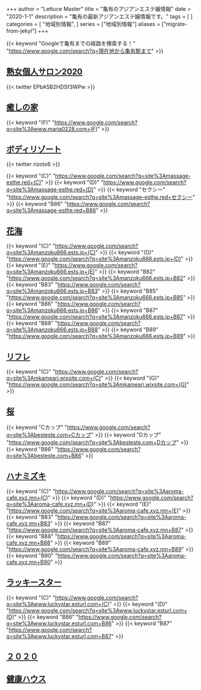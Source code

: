 +++
author = "Lettuce Master"
title = "亀有のアジアンエステ嬢情報"
date = "2020-1-1"
description = "亀有の最新アジアンエステ嬢情報です。"
tags = [
]
categories = [
    "地域別情報",
]
series = ["地域別情報"]
aliases = ["migrate-from-jekyl"]
+++

{{< keyword "Googleで亀有までの経路を検索する！" "https://www.google.com/search?q=現在地から亀有駅まで" >}}

## [熟女個人サロン2020](http://massagesalon2020.com/)


{{< twitter EPbA5B2HDSf3WPw >}}



## [癒しの家](http://www.maria0228.com/)
{{< keyword "(F)" "https://www.google.com/search?q=site%3Awww.maria0228.com+(F)" >}} 

## [ボディリゾート](http://massage-esthe.red/)


{{< twitter rizoto6 >}}

{{< keyword "(C)" "https://www.google.com/search?q=site%3Amassage-esthe.red+(C)" >}} {{< keyword "(D)" "https://www.google.com/search?q=site%3Amassage-esthe.red+(D)" >}} {{< keyword "セクシー" "https://www.google.com/search?q=site%3Amassage-esthe.red+セクシー" >}} {{< keyword "B86" "https://www.google.com/search?q=site%3Amassage-esthe.red+B86" >}} 

## [花海](http://manzoku666.ests.jp/)
{{< keyword "(C)" "https://www.google.com/search?q=site%3Amanzoku666.ests.jp+(C)" >}} {{< keyword "(D)" "https://www.google.com/search?q=site%3Amanzoku666.ests.jp+(D)" >}} {{< keyword "(E)" "https://www.google.com/search?q=site%3Amanzoku666.ests.jp+(E)" >}} {{< keyword "B82" "https://www.google.com/search?q=site%3Amanzoku666.ests.jp+B82" >}} {{< keyword "B83" "https://www.google.com/search?q=site%3Amanzoku666.ests.jp+B83" >}} {{< keyword "B85" "https://www.google.com/search?q=site%3Amanzoku666.ests.jp+B85" >}} {{< keyword "B86" "https://www.google.com/search?q=site%3Amanzoku666.ests.jp+B86" >}} {{< keyword "B87" "https://www.google.com/search?q=site%3Amanzoku666.ests.jp+B87" >}} {{< keyword "B88" "https://www.google.com/search?q=site%3Amanzoku666.ests.jp+B88" >}} {{< keyword "B89" "https://www.google.com/search?q=site%3Amanzoku666.ests.jp+B89" >}} 

## [リフレ](https://mkameari.wixsite.com/kameari/)
{{< keyword "(C)" "https://www.google.com/search?q=site%3Amkameari.wixsite.com+(C)" >}} {{< keyword "(G)" "https://www.google.com/search?q=site%3Amkameari.wixsite.com+(G)" >}} 

## [桜](https://besteste.com/)
{{< keyword "Cカップ" "https://www.google.com/search?q=site%3Abesteste.com+Cカップ" >}} {{< keyword "Dカップ" "https://www.google.com/search?q=site%3Abesteste.com+Dカップ" >}} {{< keyword "B86" "https://www.google.com/search?q=site%3Abesteste.com+B86" >}} 

## [ハナミズキ](https://aroma-cafe.xyz.mn/)
{{< keyword "(C)" "https://www.google.com/search?q=site%3Aaroma-cafe.xyz.mn+(C)" >}} {{< keyword "(D)" "https://www.google.com/search?q=site%3Aaroma-cafe.xyz.mn+(D)" >}} {{< keyword "(E)" "https://www.google.com/search?q=site%3Aaroma-cafe.xyz.mn+(E)" >}} {{< keyword "B83" "https://www.google.com/search?q=site%3Aaroma-cafe.xyz.mn+B83" >}} {{< keyword "B87" "https://www.google.com/search?q=site%3Aaroma-cafe.xyz.mn+B87" >}} {{< keyword "B88" "https://www.google.com/search?q=site%3Aaroma-cafe.xyz.mn+B88" >}} {{< keyword "B89" "https://www.google.com/search?q=site%3Aaroma-cafe.xyz.mn+B89" >}} {{< keyword "B90" "https://www.google.com/search?q=site%3Aaroma-cafe.xyz.mn+B90" >}} 

## [ラッキースター](http://www.luckystar.esturl.com/)
{{< keyword "(C)" "https://www.google.com/search?q=site%3Awww.luckystar.esturl.com+(C)" >}} {{< keyword "(D)" "https://www.google.com/search?q=site%3Awww.luckystar.esturl.com+(D)" >}} {{< keyword "B86" "https://www.google.com/search?q=site%3Awww.luckystar.esturl.com+B86" >}} {{< keyword "B87" "https://www.google.com/search?q=site%3Awww.luckystar.esturl.com+B87" >}} 

## [２０２０](http://www.night.ne.jp/tokyo/2020/)


## [健康ハウス](http://www.night.ne.jp/tokyo/house/)


